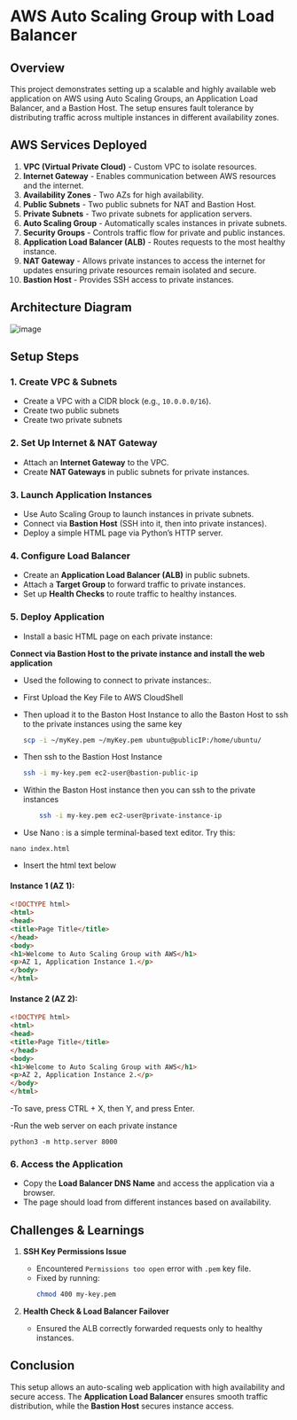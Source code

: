 # AWS Auto Scaling Group with Load Balancer

## Overview
This project demonstrates setting up a scalable and highly available web application on AWS using Auto Scaling Groups, an Application Load Balancer, and a Bastion Host. The setup ensures fault tolerance by distributing traffic across multiple instances in different availability zones.

## AWS Services Deployed

1. **VPC (Virtual Private Cloud)** - Custom VPC to isolate resources.
2. **Internet Gateway** - Enables communication between AWS resources and the internet.
3. **Availability Zones** - Two AZs for high availability.
4. **Public Subnets** - Two public subnets for NAT and Bastion Host.
5. **Private Subnets** - Two private subnets for application servers.
6. **Auto Scaling Group** - Automatically scales instances in private subnets.
7. **Security Groups** - Controls traffic flow for private and public instances.
8. **Application Load Balancer (ALB)** - Routes requests to the most healthy instance.
9. **NAT Gateway** - Allows private instances to access the internet for updates ensuring private resources remain isolated and secure.
10. **Bastion Host** - Provides SSH access to private instances.

## Architecture Diagram
![image](https://github.com/user-attachments/assets/94e1f88e-4191-471e-ba36-77e1620a0f3a)


## Setup Steps

### 1. **Create VPC & Subnets**
- Create a VPC with a CIDR block (e.g., `10.0.0.0/16`).
- Create two public subnets 
- Create two private subnets 

### 2. **Set Up Internet & NAT Gateway**
- Attach an **Internet Gateway** to the VPC.
- Create **NAT Gateways** in public subnets for private instances.

### 3. **Launch Application Instances**
- Use Auto Scaling Group to launch instances in private subnets.
- Connect via **Bastion Host** (SSH into it, then into private instances).
- Deploy a simple HTML page via Python’s HTTP server.
  

### 4. **Configure Load Balancer**
- Create an **Application Load Balancer (ALB)** in public subnets.
- Attach a **Target Group** to forward traffic to private instances.
- Set up **Health Checks** to route traffic to healthy instances.

### 5. **Deploy Application**
- Install a basic HTML page on each private instance:
  
 **Connect via Bastion Host to the private instance and install the web application**
   - Used the following to connect to private instances:.
   - First Upload the Key File to AWS CloudShell
   - Then upload it to the Baston Host Instance to allo the  Baston Host to ssh to the private instances using the same key

     ```sh
     scp -i ~/myKey.pem ~/myKey.pem ubuntu@publicIP:/home/ubuntu/
     ```

   - Then ssh to the Bastion Host Instance
     ```sh
     ssh -i my-key.pem ec2-user@bastion-public-ip
     ```
   - Within the Baston Host instance then you can ssh to the private instances
      ```sh
          ssh -i my-key.pem ec2-user@private-instance-ip
     ```

- Use Nano : is a simple terminal-based text editor. Try this:

```Nano
nano index.html
```
- Insert the html text below

#### **Instance 1 (AZ 1):**
```html
<!DOCTYPE html>
<html>
<head>
<title>Page Title</title>
</head>
<body>
<h1>Welcome to Auto Scaling Group with AWS</h1>
<p>AZ 1, Application Instance 1.</p>
</body>
</html>
```

#### **Instance 2 (AZ 2):**
```html
<!DOCTYPE html>
<html>
<head>
<title>Page Title</title>
</head>
<body>
<h1>Welcome to Auto Scaling Group with AWS</h1>
<p>AZ 2, Application Instance 2.</p>
</body>
</html>
```
-To save, press CTRL + X, then Y, and press Enter.

-Run the web server on each private instance
```
python3 -m http.server 8000
```


### 6. **Access the Application**
- Copy the **Load Balancer DNS Name** and access the application via a browser.
- The page should load from different instances based on availability.

## Challenges & Learnings
1. **SSH Key Permissions Issue**
   - Encountered `Permissions too open` error with `.pem` key file.
   - Fixed by running:
     ```sh
     chmod 400 my-key.pem
     ```


     

3. **Health Check & Load Balancer Failover**
   - Ensured the ALB correctly forwarded requests only to healthy instances.

## Conclusion
This setup allows an auto-scaling web application with high availability and secure access. The **Application Load Balancer** ensures smooth traffic distribution, while the **Bastion Host** secures instance access.

